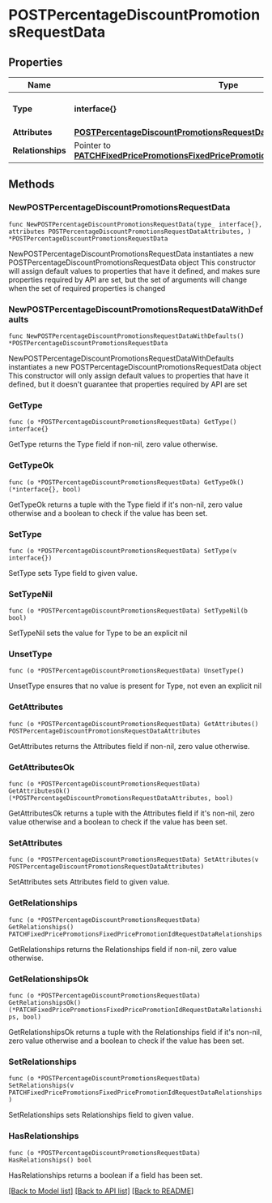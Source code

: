 # POSTPercentageDiscountPromotionsRequestData

## Properties

Name | Type | Description | Notes
------------ | ------------- | ------------- | -------------
**Type** | **interface{}** | The resource&#39;s type | 
**Attributes** | [**POSTPercentageDiscountPromotionsRequestDataAttributes**](POSTPercentageDiscountPromotionsRequestDataAttributes.md) |  | 
**Relationships** | Pointer to [**PATCHFixedPricePromotionsFixedPricePromotionIdRequestDataRelationships**](PATCHFixedPricePromotionsFixedPricePromotionIdRequestDataRelationships.md) |  | [optional] 

## Methods

### NewPOSTPercentageDiscountPromotionsRequestData

`func NewPOSTPercentageDiscountPromotionsRequestData(type_ interface{}, attributes POSTPercentageDiscountPromotionsRequestDataAttributes, ) *POSTPercentageDiscountPromotionsRequestData`

NewPOSTPercentageDiscountPromotionsRequestData instantiates a new POSTPercentageDiscountPromotionsRequestData object
This constructor will assign default values to properties that have it defined,
and makes sure properties required by API are set, but the set of arguments
will change when the set of required properties is changed

### NewPOSTPercentageDiscountPromotionsRequestDataWithDefaults

`func NewPOSTPercentageDiscountPromotionsRequestDataWithDefaults() *POSTPercentageDiscountPromotionsRequestData`

NewPOSTPercentageDiscountPromotionsRequestDataWithDefaults instantiates a new POSTPercentageDiscountPromotionsRequestData object
This constructor will only assign default values to properties that have it defined,
but it doesn't guarantee that properties required by API are set

### GetType

`func (o *POSTPercentageDiscountPromotionsRequestData) GetType() interface{}`

GetType returns the Type field if non-nil, zero value otherwise.

### GetTypeOk

`func (o *POSTPercentageDiscountPromotionsRequestData) GetTypeOk() (*interface{}, bool)`

GetTypeOk returns a tuple with the Type field if it's non-nil, zero value otherwise
and a boolean to check if the value has been set.

### SetType

`func (o *POSTPercentageDiscountPromotionsRequestData) SetType(v interface{})`

SetType sets Type field to given value.


### SetTypeNil

`func (o *POSTPercentageDiscountPromotionsRequestData) SetTypeNil(b bool)`

 SetTypeNil sets the value for Type to be an explicit nil

### UnsetType
`func (o *POSTPercentageDiscountPromotionsRequestData) UnsetType()`

UnsetType ensures that no value is present for Type, not even an explicit nil
### GetAttributes

`func (o *POSTPercentageDiscountPromotionsRequestData) GetAttributes() POSTPercentageDiscountPromotionsRequestDataAttributes`

GetAttributes returns the Attributes field if non-nil, zero value otherwise.

### GetAttributesOk

`func (o *POSTPercentageDiscountPromotionsRequestData) GetAttributesOk() (*POSTPercentageDiscountPromotionsRequestDataAttributes, bool)`

GetAttributesOk returns a tuple with the Attributes field if it's non-nil, zero value otherwise
and a boolean to check if the value has been set.

### SetAttributes

`func (o *POSTPercentageDiscountPromotionsRequestData) SetAttributes(v POSTPercentageDiscountPromotionsRequestDataAttributes)`

SetAttributes sets Attributes field to given value.


### GetRelationships

`func (o *POSTPercentageDiscountPromotionsRequestData) GetRelationships() PATCHFixedPricePromotionsFixedPricePromotionIdRequestDataRelationships`

GetRelationships returns the Relationships field if non-nil, zero value otherwise.

### GetRelationshipsOk

`func (o *POSTPercentageDiscountPromotionsRequestData) GetRelationshipsOk() (*PATCHFixedPricePromotionsFixedPricePromotionIdRequestDataRelationships, bool)`

GetRelationshipsOk returns a tuple with the Relationships field if it's non-nil, zero value otherwise
and a boolean to check if the value has been set.

### SetRelationships

`func (o *POSTPercentageDiscountPromotionsRequestData) SetRelationships(v PATCHFixedPricePromotionsFixedPricePromotionIdRequestDataRelationships)`

SetRelationships sets Relationships field to given value.

### HasRelationships

`func (o *POSTPercentageDiscountPromotionsRequestData) HasRelationships() bool`

HasRelationships returns a boolean if a field has been set.


[[Back to Model list]](../README.md#documentation-for-models) [[Back to API list]](../README.md#documentation-for-api-endpoints) [[Back to README]](../README.md)



